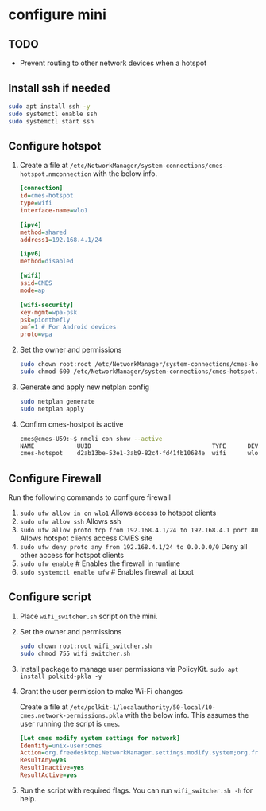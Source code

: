 # configure mini

## TODO
- Prevent routing to other network devices when a hotspot

## Install ssh if needed
```bash
sudo apt install ssh -y
sudo systemctl enable ssh
sudo systemctl start ssh
```

## Configure hotspot

1. Create a file at `/etc/NetworkManager/system-connections/cmes-hotspot.nmconnection` with the below info.

    ```ini
    [connection]
    id=cmes-hotspot
    type=wifi
    interface-name=wlo1

    [ipv4]
    method=shared
    address1=192.168.4.1/24

    [ipv6]
    method=disabled

    [wifi]
    ssid=CMES
    mode=ap

    [wifi-security]
    key-mgmt=wpa-psk
    psk=pionthefly
    pmf=1 # For Android devices
    proto=wpa
    ```

2. Set the owner and permissions
    ```bash
    sudo chown root:root /etc/NetworkManager/system-connections/cmes-hotspot.nmconnection
    sudo chmod 600 /etc/NetworkManager/system-connections/cmes-hotspot.nmconnection
    ```

3. Generate and apply new netplan config
    ```bash
    sudo netplan generate
    sudo netplan apply
    ```

4. Confirm cmes-hostpot is active
    ```bash
    cmes@cmes-U59:~$ nmcli con show --active
    NAME            UUID                                  TYPE      DEVICE 
    cmes-hotspot    d2ab13be-53e1-3ab9-82c4-fd41fb10684e  wifi      wlo1   
    ```

## Configure Firewall

Run the following commands to configure firewall

1. `sudo ufw allow in on wlo1` Allows access to hotspot clients
2. `sudo ufw allow ssh` Allows ssh
3. `sudo ufw allow proto tcp from 192.168.4.1/24 to 192.168.4.1 port 80` Allows hotspot clients access CMES site
4. `sudo ufw deny proto any from 192.168.4.1/24 to 0.0.0.0/0` Deny all other access for hotspot clients
5. `sudo ufw enable` # Enables the firewall in runtime
6. `sudo systemctl enable ufw` # Enables firewall at boot

## Configure script

1. Place `wifi_switcher.sh` script on the mini.
2. Set the owner and permissions
    ```bash
    sudo chown root:root wifi_switcher.sh
    sudo chmod 755 wifi_switcher.sh
    ```
4. Install package to manage user permissions via PolicyKit. `sudo apt install polkitd-pkla -y`


3. Grant the user permission to make Wi-Fi changes

   Create a file at `/etc/polkit-1/localauthority/50-local/10-cmes.network-permissions.pkla` with the below info. This assumes the user running the script is `cmes`.

   ```ini
   [Let cmes modify system settings for network]
   Identity=unix-user:cmes
   Action=org.freedesktop.NetworkManager.settings.modify.system;org.freedesktop.NetworkManager.network-control;org.freedesktop.NetworkManager.wifi.share.protected;org.freedesktop.NetworkManager.enable-disable-wifi
   ResultAny=yes
   ResultInactive=yes
   ResultActive=yes
   ```

4. Run the script with required flags. You can run `wifi_switcher.sh -h` for help.
